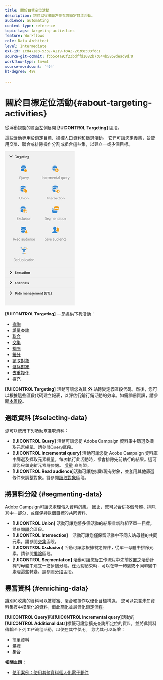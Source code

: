 ```yaml
---
title: 關於目標定位活動
description: 您可以從畫面左側存取鎖定目標活動。
audience: automating
content-type: reference
topic-tags: targeting-activities
feature: Workflows
role: Data Architect
level: Intermediate
exl-id: 1cd471e3-5332-4119-b342-2c3c8503fdd1
source-git-commit: fcb5c4a92f23bdffd1082b7b044b5859dead9d70
workflow-type: tm+mt
source-wordcount: '434'
ht-degree: 48%

---
```


# 關於目標定位活動{#about-targeting-activities}

從浮動視窗的畫面左側展開 **[!UICONTROL Targeting]** 區段。

這些活動專用於鎖定目標、操控人口資料和篩選活動。 它們可讓您定義集，並使用交集、聯合或排除操作分割或組合這些集，以建立一或多個目標。

![](assets/wkf_targeting_activities.png)

**[!UICONTROL Targeting]** 一節提供下列活動：

* [查詢](../../automating/using/query.md)
* [增量查詢](../../automating/using/incremental-query.md)
* [聯合](../../automating/using/union.md)
* [交集](../../automating/using/intersection.md)
* [排除](../../automating/using/exclusion.md)
* [細分](../../automating/using/segmentation.md)
* [讀取對象](../../automating/using/read-audience.md)
* [儲存對象](../../automating/using/save-audience.md)
* [去重複化](../../automating/using/deduplication.md)
* [擴充](../../automating/using/enrichment.md)

**[!UICONTROL Targeting]** 活動可讓您為其 **外** 站轉變定義區段代碼。然後，您可以根據這些區段代碼建立報表，以評估行銷行銷活動的效率。如需詳細資訊，請參閱[本區段](../../reporting/using/creating-a-report-workflow-segment.md)。

## 選取資料 {#selecting-data}

您可以使用下列活動來選取資料：

* **[!UICONTROL Query]** 活動可讓您從 Adobe Campaign 資料庫中篩選及擷取元素總量。請參閱[Query](../../automating/using/query.md)區段。
* **[!UICONTROL Incremental query]** 活動可讓您從 Adobe Campaign 資料庫中篩選及擷取元素總量。每次執行此活動時，都會排除先前執行的結果。這可讓您只鎖定新元素請參閱。 [增量](../../automating/using/incremental-query.md) 查詢節。
* **[!UICONTROL Read audience]**&#x200B;活動可讓您擷取現有對象，並套用其他篩選條件來調整對象。請參閱[讀取對象](../../automating/using/read-audience.md)區段。

## 將資料分段 {#segmenting-data}

Adobe Campaign可讓您處理傳入資料的集。 因此，您可以合併多個母體、排除其中一部分，或僅保持數個目標的共同資料。

* **[!UICONTROL Union]** 活動可讓您將多個活動的結果重新群組至單一目標。請參閱[聯合](../../automating/using/union.md)區段。
* **[!UICONTROL Intersection]**　活動可讓您僅保留活動中不同入站母體的共同元素。請參閱[交集](../../automating/using/intersection.md)區段。
* **[!UICONTROL Exclusion]** 活動可讓您根據特定條件，從單一母體中排除元素。請參閱[排除](../../automating/using/exclusion.md)區段。
* **[!UICONTROL Segmentation]** 活動可讓您從工作流程中先前放置之活動計算的母體中建立一或多個分段。在活動結束時，可以在單一轉變或不同轉變中處理這些轉變。請參閱[分段](../../automating/using/segmentation.md)區段。

## 豐富資料 {#enriching-data}

識別和收集的資料可以被豐富、聚合和操作以優化目標構造。 您可以包含未在資料集市中模型化的資料，借此簡化並最佳化鎖定流程。

**[!UICONTROL Query]**&#x200B;和&#x200B;**[!UICONTROL Incremental query]**&#x200B;活動的&#x200B;**[!UICONTROL Additional data]**&#x200B;標籤可讓您擴充查詢所定位的資料，並將此資料傳輸至下列工作流程活動，以便在其中使用。 您尤其可以新增：

* 簡單資料
* 彙總
* 集合

**相關主題：**

* [使用案例：使用其他資料個人化電子郵件](../../automating/using/personalizing-email-with-additional-data.md)

